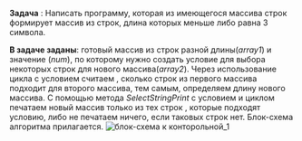 **Задача** : Написать программу, которая из имеющегося массива строк формирует массив из строк, длина которых меньше либо равна 3 символа.

**В задаче заданы**: готовый массив из строк разной длины(*array1*) и значение (*num*), по которому нужно создать условие для выбора некоторых строк для нового массива(*array2*). Через использование цикла с условием считаем , сколько строк из первого массива подходит для второго массива, тем самым, определяем длину нового массива. С помощью метода *SelectStringPrint* с условием  и циклом печатаем новый массив только из тех строк , которые подходят условию, либо не печатаем ничего, если таковых строк нет. Блок-схема алгоритма прилагается.
![блок-схема к конторольной_1](control1/jpg)